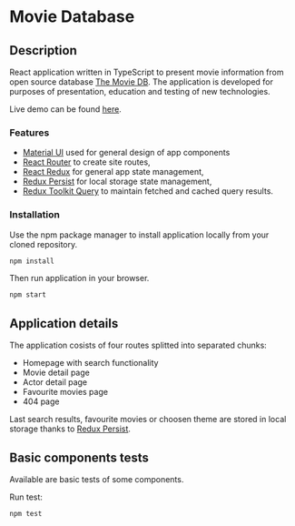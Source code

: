 # Movie Database

## Description

React application written in TypeScript to present movie information from open source database [The Movie DB](https://www.themoviedb.org/).
The application is developed for purposes of presentation, education and testing of new technologies.

Live demo can be found [here](https://ihdk-movie-database.netlify.app/).

### Features

- [Material UI](https://mui.com/) used for general design of app components
- [React Router](https://www.npmjs.com/package/react-router) to create site routes,
- [React Redux](https://www.npmjs.com/package/react-redux) for general app state management,
- [Redux Persist](https://www.npmjs.com/package/redux-persist) for local storage state management,
- [Redux Toolkit Query](https://www.npmjs.com/package/react-query) to maintain fetched and cached query results.

### Installation

Use the npm package manager to install application locally from your cloned repository.

```bash
npm install
```

Then run application in your browser.

```bash
npm start
```

## Application details

The application cosists of four routes splitted into separated chunks:

- Homepage with search functionality
- Movie detail page
- Actor detail page
- Favourite movies page
- 404 page

Last search results, favourite movies or choosen theme are stored in local storage thanks to [Redux Persist](https://www.npmjs.com/package/redux-persist).

## Basic components tests

Available are basic tests of some components.

Run test:

```bash
npm test
```

<!--
## Basic E2E tests

Repository includes basic Cypress end-to-end tests in `./cypress/e2e` folder to simulate few actions and check expected app behavior:

- run movie search,
- load more movies,
- cancel search process,
- ability to add/remove movie from favourites list,
- displaying appropriate notifications.

Run test:
```bash
npx cypress open
```
-->
